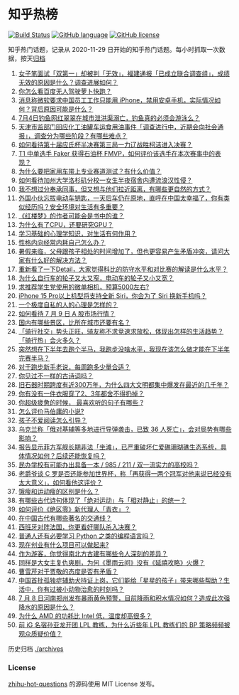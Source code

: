 # 知乎热榜
[![Build Status](https://github.com/ToWeLong/zhihu-hot-questions/workflows/CI/badge.svg)](https://github.com/ToWeLong/zhihu-hot-questions/actions)
[![GitHub language](https://img.shields.io/badge/language-golang-orange.svg)](https://golang.org/)
[![GitHub license](https://img.shields.io/github/license/ToWeLong/zhihu-hot-questions)](https://github.com/ToWeLong/zhihu-hot-questions/blob/main/LICENSE)

知乎热门话题，记录从 2020-11-29 日开始的知乎热门话题。每小时抓取一次数据，按天[归档](./archives)

<!-- BEGIN -->

1. [女子笔面试「双第一」却被判「无效」，福建通报「已成立联合调查组」，成绩无效的原因是什么？调查进展如何？](https://www.zhihu.com/question/661029623)
1. [你怎么看百度无人驾驶萝卜快跑？](https://www.zhihu.com/question/480583252)
1. [消息称微软要求中国员工工作只能用 iPhone，禁用安卓手机，实际情况如何？背后原因可能是什么？](https://www.zhihu.com/question/661075567)
1. [7月4日钓鱼网红翠翠在城市泄洪渠溺亡，钓鱼真的必须会游泳么？](https://www.zhihu.com/question/660925913)
1. [天津市监部门回应化工油罐车运食用油事件「调查进行中，近期会向社会通报」，调查分为哪些阶段？有哪些难点？](https://www.zhihu.com/question/661122127)
1. [如何看待第十届应氏杯半决赛第三局一力辽战胜柯洁进入决赛？](https://www.zhihu.com/question/661134460)
1. [T1 中单选手 Faker 获得石油杯 FMVP，如何评价该选手在本次赛事中的表现？](https://www.zhihu.com/question/661029107)
1. [为什么要把家用车带上专业赛道测试？有什么价值？](https://www.zhihu.com/question/661130530)
1. [如何看待加州大学洛杉矶分校一女生半夜宿舍内遭流浪汉性侵？](https://www.zhihu.com/question/661027703)
1. [我不想过分奉承同事，但又想与他们拉近距离，有哪些更自然的方式？](https://www.zhihu.com/question/660814398)
1. [外国小伙忘拔电动车钥匙，一天后车仍在原地，直呼在中国太幸福了，你有类似经历吗？安全环境对生活有多重要？](https://www.zhihu.com/question/661035909)
1. [《红楼梦》的作者可能会是书中的谁？](https://www.zhihu.com/question/660083375)
1. [为什么有了CPU，还要研究GPU？](https://www.zhihu.com/question/660424819)
1. [学习基础的心理学知识，对生活有何作用？](https://www.zhihu.com/question/660987297)
1. [性格内向经常内耗自己怎么办？](https://www.zhihu.com/question/661086933)
1. [暑假来临，父母跟孩子相处的时间增加了，但也更容易产生矛盾冲突，请问大家有什么好的解决方法？](https://www.zhihu.com/question/660923965)
1. [重新看了一下Detail，大家觉得科比的防守水平和对比赛的解读是什么水平？](https://www.zhihu.com/question/653133193)
1. [为什么自行车的轮子又大又窄，电动车的轮子又小又宽？](https://www.zhihu.com/question/657427157)
1. [求推荐学生党使用的微单相机，预算5000左右?](https://www.zhihu.com/question/660475395)
1. [iPhone 15 Pro以上机型将支持全新 Siri，你会为了 Siri 换新手机吗？](https://www.zhihu.com/question/661031808)
1. [一个极度自私的人的心理是怎样的？](https://www.zhihu.com/question/24453580)
1. [如何看待 7 月 9 日 A 股市场行情？](https://www.zhihu.com/question/661118652)
1. [国内有哪些景区，比所在城市还要有名？](https://www.zhihu.com/question/660620436)
1. [「骑行社交」势头正旺，骑友称不求竞速求放松，体现出怎样的生活趋势？「骑行热」会火多久？](https://www.zhihu.com/question/658725340)
1. [突然想在下半年去跑个半马，我跑步没啥水平，我现在该怎么做才能在下半年完赛半马？](https://www.zhihu.com/question/660843991)
1. [对于跑步新手老说，每周跑多少量合适？](https://www.zhihu.com/question/658733228)
1. [你见过不一样的古诗词吗？](https://www.zhihu.com/question/660964789)
1. [旧石器时期跨度有近300万年，为什么四大文明都集中爆发在最近的几千年？](https://www.zhihu.com/question/660344125)
1. [你有没有一件衣服穿了2、3年都舍不得扔掉？](https://www.zhihu.com/question/661116985)
1. [你超级疲惫的时候， 最喜欢听的句子有哪些 ?](https://www.zhihu.com/question/661086008)
1. [怎么评价马伯庸的小说?](https://www.zhihu.com/question/660757508)
1. [孩子不爱阅读怎么引导？](https://www.zhihu.com/question/658474100)
1. [乌克兰称「俄对基辅等多地进行导弹袭击，已致 36 人死亡」，会对局势有哪些影响？](https://www.zhihu.com/question/661115287)
1. [报告显示菲方军舰长期非法「坐滩」，已严重破坏仁爱礁珊瑚礁生态系统，具体情况如何？后续还能恢复吗？](https://www.zhihu.com/question/661060143)
1. [民办学校有可能办出具备一本 / 985 / 211 / 双一流实力的高校吗？](https://www.zhihu.com/question/661024154)
1. [老爵爷谈 C 罗是否还能参加世界杯，称「再获得一两个冠军对他来说已经没有太大意义」，如何看他这评价？](https://www.zhihu.com/question/660844192)
1. [饿瘦和运动瘦的区别是什么？](https://www.zhihu.com/question/660795562)
1. [有哪些古代诗句体现了「绝对运动」与「相对静止」的统一？](https://www.zhihu.com/question/660601896)
1. [如何评价《绝区零》新代理人「青衣」？](https://www.zhihu.com/question/660997660)
1. [在中国古代有哪些著名的交通线？](https://www.zhihu.com/question/659662103)
1. [西班牙对阵法国，你更看好哪队杀入决赛？](https://www.zhihu.com/question/661002165)
1. [普通人还有必要学习 Python 之类的编程语言吗？](https://www.zhihu.com/question/659661272)
1. [现在创业有什么项目可以做起来?](https://www.zhihu.com/question/660546174)
1. [作为游客，你觉得南北方古建有哪些令人深刻的差异？](https://www.zhihu.com/question/658208636)
1. [同样是大女主复仇爽剧，为何《墨雨云间》没有《延禧攻略》火爆？](https://www.zhihu.com/question/660652476)
1. [曹雪芹对于贾敬的态度是否有矛盾？](https://www.zhihu.com/question/658151161)
1. [中国首批孤独症辅助犬持证上岗，它们能给「星星的孩子」带来哪些帮助？生活中，你有过被小动物治愈的时刻吗？](https://www.zhihu.com/question/661036199)
1. [7 月 8 日河南郑州发布暴雨黄色预警，目前降雨和积水情况如何？造成此次强降水的原因是什么？](https://www.zhihu.com/question/661023765)
1. [为什么 AMD 的功耗比 Intel 低，温度却高很多？](https://www.zhihu.com/question/442743924)
1. [前 iG 名宿孙亚龙开团 LPL 教练，为什么近些年 LPL 教练们的 BP 策略频频被观众质疑价值？](https://www.zhihu.com/question/661069465)

<!-- END -->

历史归档 [./archives](./archives)


### License
[zhihu-hot-questions](https://github.com/towelong/zhihu-hot-questions) 的源码使用 MIT License 发布。
